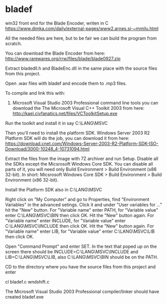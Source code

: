 # bladef
win32 front end for the Blade Encoder, writen in C
https://www.dimka.com/daily/external-pages/www2.arnes.si-~mmilu.html


All the needed files are here, but to be fair we can build the program from scratch.


You can download the Blade Encoder from here: http://www.rarewares.org/rrw/files/blade/blade0927.zip

Extract bladedll.h and BladeEnc.dll in the same place with the source files from this project.

Open .wav files with bladef and encode them to .mp3 files.


To compile and link this with:


1. Microsoft Visual Studio 2003 Professional command line tools you can download the The Microsoft Visual C++ Toolkit 2003 from here: http://kael.civfanatics.net/files/VCToolkitSetup.exe

Run the toolkit and install it in say C:\LANG\MSVC

Then you'll need to install the platform SDK. Windows Server 2003 R2 Platform SDK will do the job, you can download it from here: https://download.cnet.com/Windows-Server-2003-R2-Platform-SDK-ISO-Download/3000-10248_4-10731094.html

Extract the files from the image with 7Z archiver and run Setup. Disable all the SDKs except the Micsrosoft Windows Core SDK. You can disable all parts of it, you will need only Build Environment > Build Environment (x86 32-bit).
In short: Micsrosoft Windows Core SDK > Build Environment > Build Environment (x86 32-bit).

Install the Platform SDK also in C:\LANG\MSVC

Right click on "My Computer" and go to Properties, find "Environment Variables" in the advanced setings.
Click it and under "User variables for ..." hit the "New" button.
For "Variable name" enter PATH, for "Variable value" enter C:\LANG\MSVC\BIN then click OK.
Hit the "New" button again. For "Variable name" enter INCLUDE, for "Variable value" enter C:\LANG\MSVC\INCLUDE then click OK.
Hit the "New" button again. For "Variable name" enter LIB, for "Variable value" enter C:\LANG\MSVC\LIB then click OK.

Open "Command Prompt" and enter SET. In the text that poped up on the screen there should be INCLUDE=C:\LANG\MSVC\INCLUDE and LIB=C:\LANG\MSVC\LIB, also C:\LANG\MSVC\BIN should be on the PATH.

CD to the directory where you have the source files from this project and enter

cl bladef.c wndshift.c

The Microsoft Visual Studio 2003 Professional compiler/linker should have created bladef.exe
